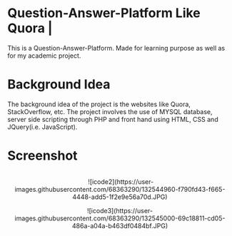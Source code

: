 


# Question-Answer-Platform Like Quora | 
This is a Question-Answer-Platform. 
Made for learning purpose as well as for my academic project.

# Background Idea
The background idea of the project is the websites like Quora, StackOverflow, etc. The project involves the use of MYSQL database, server side scripting through PHP and front hand using HTML, CSS and JQuery(i.e. JavaScript).

# Screenshot
<p align = "center">
 <img href="https://user-images.githubusercontent.com/68363290/132544784-020228b2-4e54-4c3f-84a7-5840e6f38f67.JPG">
 </p>
<p align="center">
  ![icode2](https://user-images.githubusercontent.com/68363290/132544960-f790fd43-f665-4448-add5-1f2e9e56a70d.JPG)
</p>
<p align = "center">
 ![icode3](https://user-images.githubusercontent.com/68363290/132545000-69c18811-cd05-486a-a04a-b463df0484bf.JPG)
 </p>


 
